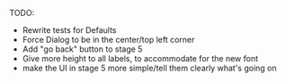 TODO:
* Rewrite tests for Defaults
* Force Dialog to be in the center/top left corner
* Add "go back" button to stage 5
* Give more height to all labels, to accommodate for the new font
* make the UI in stage 5 more simple/tell them clearly what's going on
